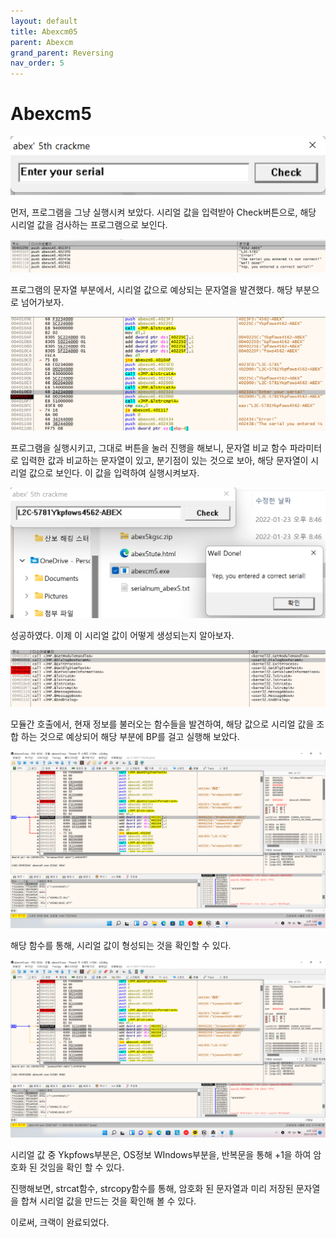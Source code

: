 ```yaml
---
layout: default
title: Abexcm05
parent: Abexcm
grand_parent: Reversing
nav_order: 5
---
```


# Abexcm5

![image](/assets/images/Abexcm05/Abexcm05.png)

먼저, 프로그램을 그냥 실행시켜 보았다. 시리얼 값을 입력받아 Check버튼으로, 해당 시리얼 값을 검사하는 프로그램으로 보인다.

![image](/assets/images/Abexcm05/Abexcm051.png)

프로그램의 문자열 부분에서, 시리얼 값으로 예상되는 문자열을 발견했다. 해당 부분으로 넘어가보자.

![image](/assets/images/Abexcm05/Abexcm052.png)

프로그램을 실행시키고, 그대로 버튼을 눌러 진행을 해보니, 문자열 비교 함수 파라미터로 입력한 값과 비교하는 문자열이 있고, 분기점이 있는 것으로 보아, 해당 문자열이 시리얼 값으로 보인다. 이 값을 입력하여 실행시켜보자.

![image](/assets/images/Abexcm05/Abexcm053.png)

성공하였다. 이제 이 시리얼 값이 어떻게 생성되는지 알아보자.

![image](/assets/images/Abexcm05/Abexcm054.png)

모듈간 호출에서, 현재 정보를 불러오는 함수들을 발견하여, 해당 값으로 시리얼 값을 조합 하는 것으로 예상되어 해당 부분에 BP를 걸고 실행해 보았다.

![image](/assets/images/Abexcm05/Abexcm055.png)

해당 함수를 통해, 시리얼 값이 형성되는 것을 확인할 수 있다.

![image](/assets/images/Abexcm05/Abexcm056.png)

시리얼 값 중 Ykpfows부분은, OS정보 WIndows부분을, 반복문을 통해 +1을 하여 암호화 된 것임을 확인 할 수 있다.

진행해보면, strcat함수, strcopy함수를 통해, 암호화 된 문자열과 미리 저장된 문자열을 합쳐 시리얼 값을 만드는 것을 확인해 볼 수 있다.

이로써, 크랙이 완료되었다.
